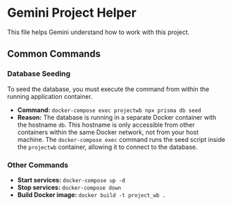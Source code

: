# Gemini Project Helper
This file helps Gemini understand how to work with this project.

## Common Commands

### Database Seeding

To seed the database, you must execute the command from within the running application container.

- **Command:** `docker-compose exec projectwb npx prisma db seed`
- **Reason:** The database is running in a separate Docker container with the hostname `db`. This hostname is only accessible from other containers within the same Docker network, not from your host machine. The `docker-compose exec` command runs the seed script inside the `projectwb` container, allowing it to connect to the database.

### Other Commands

- **Start services:** `docker-compose up -d`
- **Stop services:** `docker-compose down`
- **Build Docker image:** `docker build -t project_wb .`
